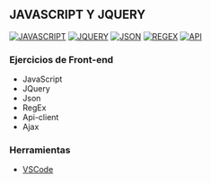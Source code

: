 ## JAVASCRIPT Y JQUERY
[![JAVASCRIPT](https://img.shields.io/badge/JAVASCRIPT-EFD81D?style=for-the-badge&logo=JAVASCRIPT&logoColor=white&labelColor=101010)]()
[![JQUERY](https://img.shields.io/badge/JQUERY-0F67AE?style=for-the-badge&logo=JQUERY&logoColor=white&labelColor=101010)]()
[![JSON](https://img.shields.io/badge/JSON-caccd1?style=for-the-badge&logo=JSON&logoColor=white&labelColor=101010)]()
[![REGEX](https://img.shields.io/badge/REGEX-2c9f45?style=for-the-badge&label=RGX&logoColor=white&labelColor=101010)]()
[![API](https://img.shields.io/badge/API_CLIENT-7d3f98?style=for-the-badge&label=API&logoColor=white&labelColor=101010)]()

### Ejercicios de Front-end
 - JavaScript
 - JQuery
 - Json
 - RegEx
 - Api-client
 - Ajax

### Herramientas
- [VSCode](https://code.visualstudio.com/)
